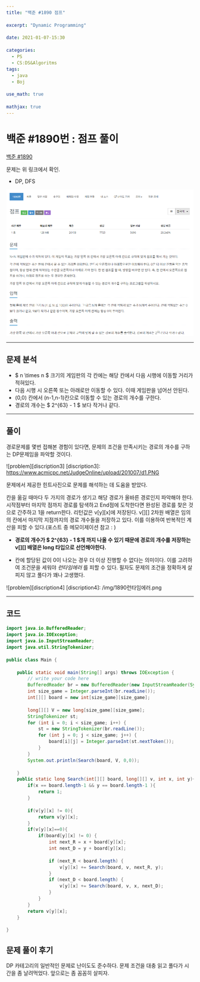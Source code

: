 ```yaml
---
title: "백준 #1890 점프"

excerpt: "Dynamic Programming"

date: 2021-01-07-15:30

categories:
  - PS
  - CS:DS&Algoritms
tags:
  - java
  - Boj

use_math: true

mathjax: true
---
```


# 백준 #1890번 : 점프 풀이

[백준 #1890](https://www.acmicpc.net/problem/1890)

문제는 위 링크에서 확인.

- DP, DFS

![problem][discription]

[discription]: /img/백준1890.png

---

## 문제 분석

- $ n \times n $ 크기의 게임판의 각 칸에는 해당 칸에서 다음 시행에 이동할 거리가 적혀있다.
- 다음 시행 시 오른쪽 또는 아래로만 이동할 수 있다. 이때 게임판을 넘어선 안된다.
- (0,0) 칸에서 (n-1,n-1)칸으로 이동할 수 있는 경로의 개수를 구한다.
- 경로의 개수는 $ 2^{63} - 1 $ 보다 작거나 같다.

---

## 풀이

경로문제를 몇번 접해본 경험이 있다면, 문제의 조건을 만족시키는 경로의 개수를 구하는 DP문제임을 파악할 것이다.

![problem][discription3]
[discription3]: https://www.acmicpc.net/JudgeOnline/upload/201007/d1.PNG

문제에서 제공한 힌트사진으로 문제를 해석하는 데 도움을 받았다.

칸을 옮길 때마다 두 가지의 경로가 생기고 해당 경로가 올바른 경로인지 파악해야 한다.
시작점부터 마지막 점까지 경로를 탐색하고 End점에 도착한다면 완성된 경로를 찾은 것으로 간주하고 1을 return한다. 리턴값은 v[y][x]에 저장된다. v[][] 2차원 배열은 임의의 칸에서 마지막 지점까지의 경로 개수들을 저장하고 있다. 이를 이용하여 반복적인 계산을 피할 수 있다.(포스트 중 메모이제이션 참고 : )

- **경로의 개수가 $ 2^{63} - 1 $개 까지 나올 수 있기 때문에 경로의 개수를 저장하는 v[][] 배열은 long 타입으로 선언해야한다.**

- 칸에 할당된 값이 0이 나오는 경우 더 이상 진행할 수 없다는 의미이다. 이를 고려하여 조건문을 세워야 _런타임에러_ 를 피할 수 있다. 필자도 문제의 조건을 정확하게 살피지 않고 풀다가 꽤나 고생했다.

![problem][discription4]
[discription4]: /img/1890런타임에러.png

---

## 코드

```java
import java.io.BufferedReader;
import java.io.IOException;
import java.io.InputStreamReader;
import java.util.StringTokenizer;

public class Main {

    public static void main(String[] args) throws IOException {
        // write your code here
        BufferedReader br = new BufferedReader(new InputStreamReader(System.in));
        int size_game = Integer.parseInt(br.readLine());
        int[][] board = new int[size_game][size_game];

        long[][] V = new long[size_game][size_game];
        StringTokenizer st;
        for (int i = 0; i < size_game; i++) {
            st = new StringTokenizer(br.readLine());
            for (int j = 0; j < size_game; j++) {
                board[i][j] = Integer.parseInt(st.nextToken());
            }
        }
        System.out.println(Search(board, V, 0,0));

    }
    public static long Search(int[][] board, long[][] v, int x, int y){
        if(x == board.length-1 && y == board.length-1 ){
            return 1;
        }

        if(v[y][x] != 0){
            return v[y][x];
        }
        if(v[y][x]==0){
            if(board[y][x] != 0) {
                int next_R = x + board[y][x];
                int next_D = y + board[y][x];

                if (next_R < board.length) {
                    v[y][x] += Search(board, v, next_R, y);
                }
                if (next_D < board.length) {
                    v[y][x] += Search(board, v, x, next_D);
                }
            }
        }
        return v[y][x];
    }

}

```

## 문제 풀이 후기

DP 카테고리의 일반적인 문제로 난이도도 준수하다. 문제 조건을 대충 읽고 풀다가 시간을 좀 날려먹었다. 앞으로는 좀 꼼꼼히 살피자.
